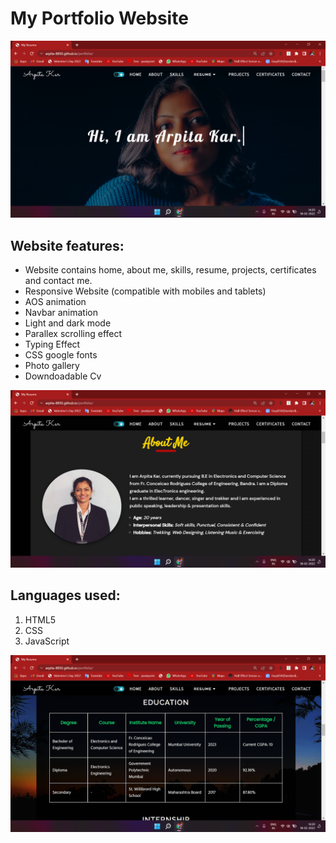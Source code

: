 # My Portfolio Website

![alt text](https://github.com/Arpita-8850/arpita.live/blob/master/photo1.png)

## Website features:
- Website contains home, about me, skills, resume, projects, certificates and contact me.
- Responsive Website (compatible with mobiles and tablets) 
- AOS animation
- Navbar animation
- Light and dark mode
- Parallex scrolling effect
- Typing Effect
- CSS google fonts
- Photo gallery
- Downdoadable Cv

![alt text](https://github.com/Arpita-8850//arpita.live/blob/master/photo2.png)

## Languages used:
1. HTML5
2. CSS
3. JavaScript

![alt text](https://github.com/Arpita-8850//arpita.live/blob/master/photo3.png)